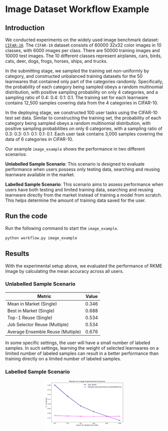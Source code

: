 # Image Dataset Workflow Example

## Introduction

We conducted experiments on the widely used image benchmark dataset: [``CIFAR-10``](https://www.cs.toronto.edu/~kriz/cifar.html).
The  ``CIFAR-10`` dataset consists of 60000 32x32 color images in 10 classes, with 6000 images per class. There are 50000 training images and 10000 test images. The 10 different classes represent airplanes, cars, birds, cats, deer, dogs, frogs, horses, ships, and trucks.  

In the submitting stage, we sampled the training set non-uniformly by category, and constructed unbalanced training datasets for the 50 learnwares that contained only part of the categories randomly. Specifically, the probability of each category being sampled obeys a random multinomial distribution, with positive sampling probability on only 4 categories, and a sampling ratio of 0.4: 0.4: 0.1: 0.1. The training set for each learnware contains 12,500 samples covering data from the 4 categories in CIFAR-10.

In the deploying stage, we constructed 100 user tasks using the CIFAR-10 test set data. Similar to constructing the training set, the probability of each category being sampled obeys a random multinomial distribution, with positive sampling probabilities on only 6 categories, with a sampling ratio of 0.3: 0.3: 0.1: 0.1: 0.1: 0.1. Each user task contains 3,000 samples covering the data of 6 categories in CIFAR-10. 

Our example ``image_example`` shows the performance in two different scenarios:

**Unlabelled Sample Scenario**: This scenario is designed to evaluate performance when users possess only testing data, searching and reusing learnware available in the market.

**Labelled Sample Scenario**: This scenario aims to assess performance when users have both testing and limited training data, searching and reusing learnware directly from the market instead of training a model from scratch. This helps determine the amount of training data saved for the user.

## Run the code

Run the following command to start the ``image_example``.

```bash
python workflow.py image_example
```

## Results

With the experimental setup above, we evaluated the performance of RKME Image by calculating the mean accuracy across all users.

### Unlabelled Sample Scenario

| Metric                               | Value               |
|--------------------------------------|---------------------|
| Mean in Market (Single)              | 0.346               |
| Best in Market (Single)              | 0.688               |
| Top-1 Reuse (Single)                 | 0.534               |
| Job Selector Reuse (Multiple)        | 0.534               |
| Average Ensemble Reuse (Multiple)    | 0.676               |

In some specific settings, the user will have a small number of labeled samples. In such settings, learning the weight of selected learnwares on a limited number of labeled samples can result in a better performance than training directly on a limited number of labeled samples.

### Labelled Sample Scenario

<div align=center>
  <img src="../../docs/_static/img/image_labeled.svg" alt="Results on Image Experimental Scenario" style="width:50%;" />
</div>